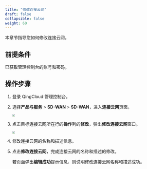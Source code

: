 ```yaml
---
title: "修改连接云网"
draft: false
collapsible: false
weight: 60
---
```


本章节指导您如何修改连接云网。

## 前提条件

已获取管理控制台的账号和密码。

## 操作步骤

1. 登录 QingCloud 管理控制台。

2. 选择**产品与服务** > **SD-WAN** > **SD-WAN**，进入**连接云网**页面。

   <img src="../../../_images/um_wan_edit.png" style="zoom:50%;" />

3. 点击目标连接云网所在行的**操作**列的**修改**，弹出**修改连接云网**窗口。

   <img src="../../../_images/um_wan_modify.png" style="zoom:50%;" />

4. 修改连接云网的名称和描述信息。

5. 点击**修改连接云网**，完成连接云网的名称和描述的修改。

   若页面弹出**编辑成功**提示信息，则说明修改连接云网名称和描述成功。
